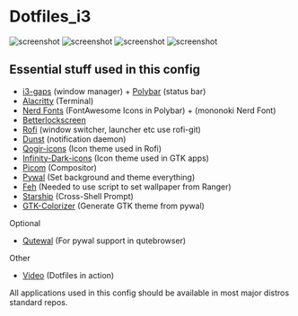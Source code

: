 # Dotfiles_i3

![screenshot]([https://github.com/Algorithm79/Hyprland-Dotfiles/master/screenshot.png)
![screenshot](https://github.com/Algorithm79/Hyprland-Dotfiles/master/screenshot1.png)
![screenshot](https://github.com/Algorithm79/Hyprland-Dotfiles/master/screenshot2.png)
![screenshot](https://github.com/Algorithm79/Hyprland-Dotfiles/master/screenshot3.png)

## Essential stuff used in this config

- [i3-gaps](https://github.com/Airblader/i3) (window manager) + [Polybar](https://github.com/polybar/polybar) (status bar)
- [Alacritty](https://github.com/alacritty/alacritty) (Terminal)
- [Nerd Fonts](https://github.com/ryanoasis/nerd-fonts) (FontAwesome Icons in Polybar) + (mononoki Nerd Font)
- [Betterlockscreen](https://github.com/pavanjadhaw/betterlockscreen)
- [Rofi](https://github.com/davatorium/rofi) (window switcher, launcher etc use rofi-git)
- [Dunst](https://github.com/dunst-project/dunst) (notification daemon)
- [Qogir-icons](https://github.com/vinceliuice/Qogir-icon-theme) (Icon theme used in Rofi)
- [Infinity-Dark-icons](https://www.gnome-look.org/p/1436570/) (Icon theme used in GTK apps)
- [Picom](https://github.com/yshui/picom) (Compositor) 
- [Pywal](https://github.com/dylanaraps/pywal) (Set background and theme everything)
- [Feh](https://github.com/derf/feh) (Needed to use script to set wallpaper from Ranger)
- [Starship](https://starship.rs/) (Cross-Shell Prompt)
- [GTK-Colorizer](https://github.com/osiset/gtk-colorizer) (Generate GTK theme from pywal)

Optional

- [Qutewal](https://github.com/jjzmajic/qutewal) (For pywal support in qutebrowser)


Other

- [Video](https://www.youtube.com/watch?v=gLNma-6AHPM) (Dotfiles in action)

All applications used in this config should be available in most major distros standard repos.
